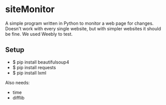 # siteMonitor
A simple program written in Python to monitor a web page for changes. Doesn't work with every single website, but with simpler websites it should be fine. We used Weebly to test.

## Setup
- $ pip install beautifulsoup4
- $ pip install requests
- $ pip install lxml


Also needs:
- time
- difflib
